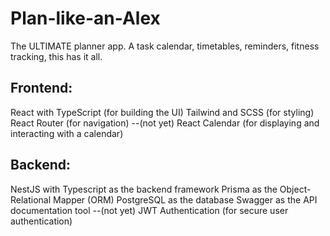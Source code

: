 # Plan-like-an-Alex

The ULTIMATE planner app. A task calendar, timetables, reminders, fitness tracking, this has it all.

## Frontend:

React with TypeScript (for building the UI)
Tailwind and SCSS (for styling)
React Router (for navigation)
--(not yet) React Calendar (for displaying and interacting with a calendar)

## Backend:

NestJS with Typescript as the backend framework
Prisma as the Object-Relational Mapper (ORM)
PostgreSQL as the database
Swagger as the API documentation tool
--(not yet) JWT Authentication (for secure user authentication)
